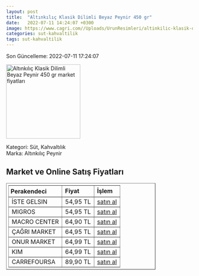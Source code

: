 ```yaml
---
layout: post
title:  "Altınkılıç Klasik Dilimli Beyaz Peynir 450 gr"
date:   2022-07-11 14:24:07 +0300
image: https://www.cagri.com//Uploads/UrunResimleri/altinkilic-klasik-dilimli-beyaz-peynir-5-436e.jpg
categories: sut-kahvaltilik
tags: sut-kahvaltilik
---
```


Son Güncelleme: 2022-07-11 17:24:07

<img src="https://www.cagri.com//Uploads/UrunResimleri/altinkilic-klasik-dilimli-beyaz-peynir-5-436e.jpg" width="200" alt="Altınkılıç Klasik Dilimli Beyaz Peynir 450 gr market fiyatları" />

Kategori: Süt, Kahvaltılık
<br />
Marka: Altınkılıç Peynir

<h2>Market ve Online Satış Fiyatları</h2>

<table border="1" style="padding: 5px;width:80%;">
  <tr>
    <td style="padding: 5px;"><strong>Perakendeci</strong></td>
    <td><strong>Fiyat</strong></td>
    <td><strong>İşlem</strong></td>
  </tr>
  <tr>
              <td title="İste Gelsin">İSTE GELSIN</td>
              <td>54,95 TL</td>
              <td><a title="İste Gelsin" target="_blank" href="https://www.istegelsin.com/urun/altinkilic-klasik-beyaz-peynir-450-g-3-dilim_AKL9-AD">satın al</a></td>
            </tr><tr>
              <td title="Migros">MIGROS</td>
              <td>54,95 TL</td>
              <td><a title="Migros" target="_blank" href="https://www.migros.com.tr/altinkilic-3-dilim-tam-yagli-olgun-inek-peyniri-450-g-p-98e100">satın al</a></td>
            </tr><tr>
              <td title="Macro Center">MACRO CENTER</td>
              <td>64,90 TL</td>
              <td><a title="Macro Center" target="_blank" href="https://www.macrocenter.com.tr/altinkilic-3-dilim-tam-yagli-olgun-inek-peyniri-450-g-p-98e100">satın al</a></td>
            </tr><tr>
              <td title="Çağrı Market">ÇAĞRI MARKET</td>
              <td>64,95 TL</td>
              <td><a title="Çağrı Market" target="_blank" href="https://www.cagri.com/altinkilic-klasik-dilimli-beyaz-peynir-450-gr-19563">satın al</a></td>
            </tr><tr>
              <td title="Onur Market">ONUR MARKET</td>
              <td>64,99 TL</td>
              <td><a title="Onur Market" target="_blank" href="https://www.onurmarket.com/-altinkilic-dilimli-ezine-klsk-pey-450-gr--25204">satın al</a></td>
            </tr><tr>
              <td title="Kim">KIM</td>
              <td>64,99 TL</td>
              <td><a title="Kim" target="_blank" href="https://www.kimgeldi.com/altinkilic-kls-inek-peynir-450gr-dilimli">satın al</a></td>
            </tr><tr>
              <td title="CarrefourSA">CARREFOURSA</td>
              <td>89,90 TL</td>
              <td><a title="CarrefourSA" target="_blank" href="https://www.carrefoursa.com/altinkilic-klasik-inek-peyniri-3-dilim-450-g--p-30274640">satın al</a></td>
            </tr>
</table>
